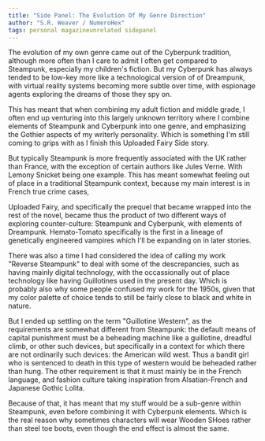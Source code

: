 ```yaml
---
title: "Side Panel: The Evolution Of My Genre Direction"
author: "S.R. Weaver / NumeroHex"
tags: personal magazineunrelated sidepanel
---
```

The evolution of my own genre came out of the Cyberpunk tradition, although more often than I care to admit I often get compared to Steampunk, especially my children's fiction. But my Cyberpunk has always tended to be low-key more like a technological version of of Dreampunk, with virtual reality systems becoming more subtle over time, with espionage agents exploring the dreams of those they spy on.

This has meant that when combining my adult fiction and middle grade, I often end up venturing into this largely unknown territory where I combine elements of Steampunk and Cyberpunk into one genre, and emphasizing the Gothier aspects of my writerly personality. Which is something I'm still coming to grips with as I finish this Uploaded Fairy Side story.

But typically Steampunk is more frequently associated with the UK rather than France, with the exception of certain authors like Jules Verne. With Lemony Snicket being one example. This has meant somewhat feeling out of place in a traditional Steampunk context, because my main interest is in French true crime cases,

Uploaded Fairy, and specifically the prequel that became wrapped into the rest of the novel, became thus the product of two different ways of exploring counter-culture: Steampunk and Cyberpunk, with elements of Dreampunk. Hemato-Tomato specifically is the first in a lineage of genetically engineered vampires which I'll be expanding on in later stories.

There was also a time I had considered the idea of calling my work "Reverse Steampunk" to deal with some of the descrepancies, such as having mainly digital technology, with the occassionally out of place technology like having Guillotines used in the present day. Which is probably also why some people confused my work for the 1950s, given that my color palette of choice tends to still be fairly close to black and white in nature.

But I ended up settling on the term "Guillotine Western", as the requirements are somewhat different from Steampunk: the default means of capital punishment must be a beheading machine like a guillotine, dreadful climb, or other such devices, but specifically in a context for which there are not ordinarily such devices: the American wild west. Thus a bandit girl who is sentenced to death in this type of western would be beheaded rather than hung. The other requirement is that it must mainly be in the French language, and fashion culture taking inspiration from Alsatian-French and Japanese Gothic Lolita.

Because of that, it has meant that my stuff would be a sub-genre within Steampunk, even before combining it with Cyberpunk elements. Which is the real reason why sometimes characters will wear Wooden SHoes rather than steel toe boots, even though the end effect is almost the same.
